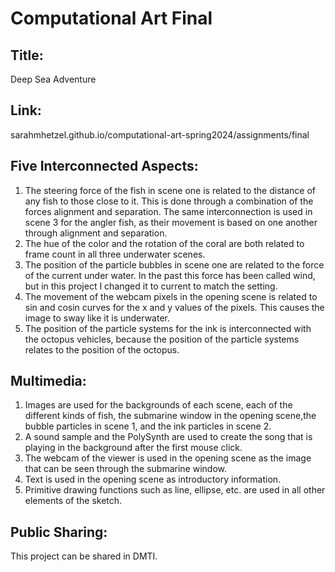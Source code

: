 # Computational Art Final

## Title: 
Deep Sea Adventure

## Link:
sarahmhetzel.github.io/computational-art-spring2024/assignments/final

## Five Interconnected Aspects:
1. The steering force of the fish in scene one is related to the distance of any fish to those close to it. This is done through a combination of the forces alignment and separation. The same interconnection is used in scene 3 for the angler fish, as their movement is based on one another through alignment and separation. 
2. The hue of the color and the rotation of the coral are both related to frame count in all three underwater scenes.
3. The position of the particle bubbles in scene one are related to the force of the current under water. In the past this force has been called wind, but in this project I changed it to current to match the setting. 
4. The movement of the webcam pixels in the opening scene is related to sin and cosin curves for the x and y values of the pixels. This causes the image to sway like it is underwater. 
5. The position of the particle systems for the ink is interconnected with the octopus vehicles, because the position of the particle systems relates to the position of the octopus. 

## Multimedia:
1. Images are used for the backgrounds of each scene, each of the different kinds of fish, the submarine window in the opening scene,the bubble particles in scene 1, and the ink particles in scene 2.
2. A sound sample and the PolySynth are used to create the song that is playing in the background after the first mouse click. 
3. The webcam of the viewer is used in the opening scene as the image that can be seen through the submarine window. 
4. Text is used in the opening scene as introductory information. 
5. Primitive drawing functions such as line, ellipse, etc. are used in all other elements of the sketch. 

## Public Sharing: 
This project can be shared in DMTI. 


